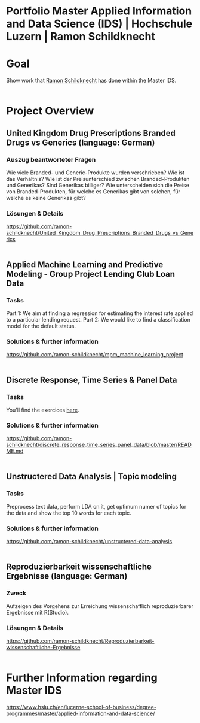 # Portfolio Master Applied Information and Data Science (IDS) | Hochschule Luzern | Ramon Schildknecht

# Goal
Show work that [Ramon Schildknecht](https://www.linkedin.com/in/ramon-schildknecht-36301756/) has done within the Master IDS.
<br/>
<br/>

# Project Overview
## United Kingdom Drug Prescriptions Branded Drugs vs Generics (language: German)
### Auszug beantworteter Fragen
Wie viele Branded- und Generic-Produkte wurden verschrieben? Wie ist das Verhältnis?
Wie ist der Preisunterschied zwischen Branded-Produkten und Generikas? Sind Generikas billiger?
Wie unterscheiden sich die Preise von Branded-Produkten, für welche es Generikas gibt von solchen, für welche es keine Generikas gibt? 

### Lösungen & Details
https://github.com/ramon-schildknecht/United_Kingdom_Drug_Prescriptions_Branded_Drugs_vs_Generics
<br/>
<br/>

## Applied Machine Learning and Predictive Modeling - Group Project Lending Club Loan Data
### Tasks
Part 1: We aim at finding a regression for estimating the interest rate applied to a particular
lending request.
Part 2: We would like to find a classification model for the default status.

### Solutions & further information
https://github.com/ramon-schildknecht/mpm_machine_learning_project
<br/>
<br/>

## Discrete Response, Time Series & Panel Data
### Tasks
You'll find the exercices [here](https://www.evernote.com/l/Ai-mGPrPkz9JNIxFJ_7SG6oZ5c6vaSCvt1w/).

### Solutions & further information
https://github.com/ramon-schildknecht/discrete_response_time_series_panel_data/blob/master/README.md
<br/>
<br/>

## Unstructered Data Analysis | Topic modeling
### Tasks
Preprocess text data, perform LDA on it, get optimum numer of topics for the data and show the top 10 words for each topic.

### Solutions & further information
https://github.com/ramon-schildknecht/unstructered-data-analysis
<br/>
<br/>

## Reproduzierbarkeit wissenschaftliche Ergebnisse (language: German)
### Zweck
Aufzeigen des Vorgehens zur Erreichung wissenschaftlich reproduzierbarer Ergebnisse mit R(Studio).


### Lösungen & Details
https://github.com/ramon-schildknecht/Reproduzierbarkeit-wissenschaftliche-Ergebnisse
<br/>
<br/>

# Further Information regarding Master IDS
https://www.hslu.ch/en/lucerne-school-of-business/degree-programmes/master/applied-information-and-data-science/
